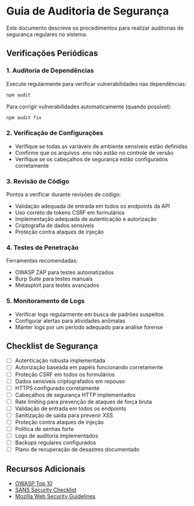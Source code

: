 # Guia de Auditoria de Segurança

Este documento descreve os procedimentos para realizar auditorias de segurança regulares no sistema.

## Verificações Periódicas

### 1. Auditoria de Dependências

Execute regularmente para verificar vulnerabilidades nas dependências:

```bash
npm audit
```

Para corrigir vulnerabilidades automaticamente (quando possível):

```bash
npm audit fix
```

### 2. Verificação de Configurações

- Verifique se todas as variáveis de ambiente sensíveis estão definidas
- Confirme que os arquivos .env não estão no controle de versão
- Verifique se os cabeçalhos de segurança estão configurados corretamente

### 3. Revisão de Código

Pontos a verificar durante revisões de código:

- Validação adequada de entrada em todos os endpoints da API
- Uso correto de tokens CSRF em formulários
- Implementação adequada de autenticação e autorização
- Criptografia de dados sensíveis
- Proteção contra ataques de injeção

### 4. Testes de Penetração

Ferramentas recomendadas:

- OWASP ZAP para testes automatizados
- Burp Suite para testes manuais
- Metasploit para testes avançados

### 5. Monitoramento de Logs

- Verificar logs regularmente em busca de padrões suspeitos
- Configurar alertas para atividades anômalas
- Manter logs por um período adequado para análise forense

## Checklist de Segurança

- [ ] Autenticação robusta implementada
- [ ] Autorização baseada em papéis funcionando corretamente
- [ ] Proteção CSRF em todos os formulários
- [ ] Dados sensíveis criptografados em repouso
- [ ] HTTPS configurado corretamente
- [ ] Cabeçalhos de segurança HTTP implementados
- [ ] Rate limiting para prevenção de ataques de força bruta
- [ ] Validação de entrada em todos os endpoints
- [ ] Sanitização de saída para prevenir XSS
- [ ] Proteção contra ataques de injeção
- [ ] Política de senhas forte
- [ ] Logs de auditoria implementados
- [ ] Backups regulares configurados
- [ ] Plano de recuperação de desastres documentado

## Recursos Adicionais

- [OWASP Top 10](https://owasp.org/www-project-top-ten/)
- [SANS Security Checklist](https://www.sans.org/security-resources/policies)
- [Mozilla Web Security Guidelines](https://infosec.mozilla.org/guidelines/web_security)
